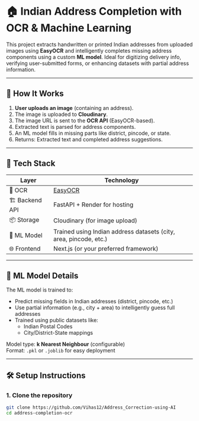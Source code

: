 # 🏠 Indian Address Completion with OCR & Machine Learning

This project extracts handwritten or printed Indian addresses from uploaded images using **EasyOCR** and intelligently completes missing address components using a custom **ML model**. Ideal for digitizing delivery info, verifying user-submitted forms, or enhancing datasets with partial address information.

---

## 📸 How It Works

1. **User uploads an image** (containing an address).
2. The image is uploaded to **Cloudinary**.
3. The image URL is sent to the **OCR API** (EasyOCR-based).
4. Extracted text is parsed for address components.
5. An ML model fills in missing parts like district, pincode, or state.
6. Returns: Extracted text and completed address suggestions.

---

## 🚀 Tech Stack

| Layer         | Technology        |
|---------------|-------------------|
| 🧠 OCR         | [EasyOCR](https://github.com/JaidedAI/EasyOCR) |
| 🏗️ Backend API | FastAPI + Render for hosting |
| 📦 Storage     | Cloudinary (for image upload) |
| 🧪 ML Model    | Trained using Indian address datasets (city, area, pincode, etc.) |
| 🌐 Frontend    | Next.js (or your preferred framework) |

---

## 🧠 ML Model Details

The ML model is trained to:
- Predict missing fields in Indian addresses (district, pincode, etc.)
- Use partial information (e.g., city + area) to intelligently guess full addresses
- Trained using public datasets like:
  - Indian Postal Codes
  - City/District-State mappings

Model type: **k Nearest Neighbour** (configurable)  
Format: `.pkl` or `.joblib` for easy deployment

---

## 🛠️ Setup Instructions

### 1. Clone the repository

```bash
git clone https://github.com/Vihas12/Address_Correction-using-AI
cd address-completion-ocr

